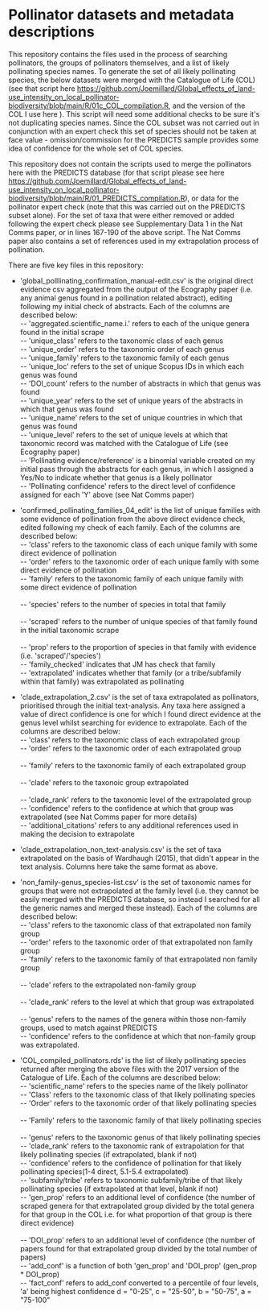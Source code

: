# Pollinator datasets and metadata descriptions

This repository contains the files used in the process of searching pollinators, the groups of pollinators themselves, and a list of likely pollinating species names. To generate the set of all likely pollinating species, the below datasets were merged with the Catalogue of Life (COL) (see that script here https://github.com/Joemillard/Global_effects_of_land-use_intensity_on_local_pollinator-biodiversity/blob/main/R/01c_COL_compilation.R, and the version of the COL I use here ). This script will need some additional checks to be sure it's not duplicating species names. Since the COL subset was not carried out in conjunction with an expert check this set of species should not be taken at face value - omission/commission for the PREDICTS sample provides some idea of confidence for the whole set of COL species.

This repository does not contain the scripts used to merge the pollinators here with the PREDICTS database (for that script please see here https://github.com/Joemillard/Global_effects_of_land-use_intensity_on_local_pollinator-biodiversity/blob/main/R/01_PREDICTS_compilation.R), or data for the pollinator expert check (note that this was carried out on the PREDICTS subset alone). For the set of taxa that were either removed or added following the expert check please see Supplementary Data 1 in the Nat Comms paper, or in lines 167-190 of the above script. The Nat Comms paper also contains a set of references used in my extrapolation process of pollination.

There are five key files in this repository:

* 'global_polllinating_confirmation_manual-edit.csv' is the original direct evidence csv aggregated from the output of the Ecography paper (i.e. any animal genus found in a pollination related abstract), editing following my initial check of abstracts. Each of the columns are described below: <br>
		-- 'aggregated.scientific_name.i.' refers to each of the unique genera found in the initial scrape <br>
		-- 'unique_class' refers to the taxonomic class of each genus<br>
		-- 'unique_order' refers to the taxonomic order of each genus<br>
		-- 'unique_family' refers to the taxonomic family of each genus<br>
		-- 'unique_loc' refers to the set of unique Scopus IDs in which each genus was found<br>
		-- 'DOI_count' refers to the number of abstracts in which that genus was found<br>
		-- 'unique_year' refers to the set of unique years of the abstracts in which that genus was found<br>
		-- 'unique_name' refers to the set of unique countries in which that genus was found<br>
		-- 'unique_level' refers to the set of unique levels at which that taxonomic record was matched with the Catalogue of Life (see Ecography paper)<br>
		-- 'Pollinating evidence/reference' is a binomial variable created on my initial pass through the abstracts for each genus, in which I assigned a Yes/No to indicate whether that genus is a likely pollinator<br>
		-- 'Pollinating confidence' refers to the direct level of confidence assigned for each 'Y' above (see Nat Comms paper)<br>

* 'confirmed_pollinating_families_04_edit' is the list of unique families with some evidence of pollination from the above direct evidence check, edited following my check of each family. Each of the columns are described below: <br>
		-- 'class' refers to the taxonomic class of each unique family with some direct evidence of pollination<br>
		-- 'order' refers to the taxonomic order of each unique family with some direct evidence of pollination<br> 
		-- 'family' refers to the taxonomic family of each unique family with some direct evidence of pollination<br>	
		-- 'species' refers to the number of species in total that family<br>	
		-- 'scraped' refers to the number of unique species of that family found in the initial taxonomic scrape<br>	
		-- 'prop' refers to the proportion of species in that family with evidence (i.e. 'scraped'/'species')<br>
		-- 'family_checked' indicates that JM has check that family<br>
		-- 'extrapolated' indicates whether that family (or a tribe/subfamily within that family) was extrapolated as pollinating<br>

* 'clade_extrapolation_2.csv' is the set of taxa extrapolated as pollinators, prioritised through the initial text-analysis. Any taxa here assigned a value of direct confidence is one for which I found direct evidence at the genus level whilst searching for evidence to extrapolate. Each of the columns are described below: <br>
		-- 'class' refers to the taxonomic class of each extrapolated group<br>	
		-- 'order' refers to the taxonomic order of each extrapolated group<br>		
		-- 'family' refers to the taxonomic family of each extrapolated group<br>		
		-- 'clade' refers to the taxonoic group extrapolated<br>	
		-- 'clade_rank'	refers to the taxonomic level of the extrapolated group<br>
		-- 'confidence' refers to the confidence at which that group was extrapolated (see Nat Comms paper for more details)<br>
		-- 'additional_citations' refers to any additional references used in making the decision to extrapolate<br>

* 'clade_extrapolation_non_text-analysis.csv' is the set of taxa extrapolated on the basis of Wardhaugh (2015), that didn't appear in the text analysis. Columns here take the same format as above.

* 'non_family-genus_species-list.csv' is the set of taxonomic names for groups that were not extrapolated at the family level (i.e. they cannot be easily merged with the PREDICTS database, so instead I searched for all the generic names and merged these instead). Each of the columns are described below: <br>
		-- 'class' refers to the taxonomic class of that extrapolated non family group<br>
		-- 'order' refers to the taxonomic order of that extrapolated non family group<br>
		-- 'family' refers to the taxonomic family of that extrapolated non family group<br>	
		-- 'clade' refers to the extrapolated non-family group<br> 	
		-- 'clade_rank' refers to the level at which that group was extrapolated<br>	
		-- 'genus' refers to the names of the genera within those non-family groups, used to match against PREDICTS<br>	
		-- 'confidence' refers to the confidence at which that non-family group was extrapolated.<br>

* 'COL_compiled_pollinators.rds' is the list of likely pollinating species returned after merging the above files with the 2017 version of the Catalogue of Life. Each of the columns are described below:<br> 
		-- 'scientific_name' refers to the species name of the likely pollinator<br>
		-- 'Class' refers to the taxonomic class of that likely pollinating species<br>
		-- 'Order' refers to the taxonomic order of that likely pollinating species <br>  
		-- 'Family' refers to the taxonomic family of that likely pollinating species<br>   
		-- 'genus' refers to the taxonomic genus of that likely pollinating species <br> 
		-- 'clade_rank' refers to the taxonomic rank of extrapolation for that likely pollinating species (if extrapolated, blank if not)<br> 
		-- 'confidence' refers to the confidence of pollination for that likely pollinating species(1-4 direct, 5.1-5.4 extrapolated)<br>
 		-- 'subfamily/tribe' refers to taxonomic subfamily/tribe of that likely pollinating species (if extrapolated at that level, blank if not)<br>
 		-- 'gen_prop' refers to an additional level of confidence (the number of scraped genera for that extrapolated group divided by the total genera for that group in the COL i.e. for what proportion of that group is there direct evidence) <br>     
 		-- 'DOI_prop' refers to an additional level of confidence (the number of papers found for that extrapolated group divided by the total number of papers)     <br>
 		-- 'add_conf' is a function of both 'gen_prop' and 'DOI_prop'  (gen_prop * DOI_prop)<br>
 		-- 'fact_conf' refers to add_conf converted to a percentile of four levels, 'a' being highest confidence d = "0-25", c = "25-50", b = "50-75", a = "75-100"
